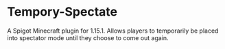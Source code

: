 # Tempory-Spectate
A Spigot Minecraft plugin for 1.15.1. Allows players to temporarily be placed into spectator mode until they choose to come out again.

